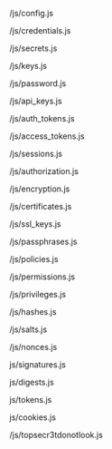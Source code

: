 /js/config.js

/js/credentials.js

/js/secrets.js

/js/keys.js

/js/password.js

/js/api_keys.js

/js/auth_tokens.js

/js/access_tokens.js

/js/sessions.js

/js/authorization.js

/js/encryption.js

/js/certificates.js

/js/ssl_keys.js

/js/passphrases.js

/js/policies.js

/js/permissions.js

/js/privileges.js

/js/hashes.js

/js/salts.js

/js/nonces.js

js/signatures.js

js/digests.js

js/tokens.js

js/cookies.js

/js/topsecr3tdonotlook.js